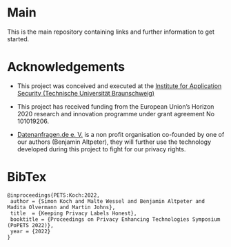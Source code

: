 # Main

This is the main repository containing links and further information to get started.

# Acknowledgements

- This project was conceived and executed at the [Institute for Application Security (Technische Universität Braunschweig)](https://www.tu-braunschweig.de/ias)

- This project has received funding from the European Union’s Horizon 2020 research and innovation  programme under grant agreement No 101019206.

- [Datenanfragen.de e. V.](https://www.datarequests.org) is a non profit organisation co-founded by one of our authors (Benjamin Altpeter), they will further use the technology developed during this project to fight for our privacy rights.


# BibTex
``` 
@inproceedings{PETS:Koch:2022,
 author = {Simon Koch and Malte Wessel and Benjamin Altpeter and Madita Olvermann and Martin Johns},
 title  = {Keeping Privacy Labels Honest},
 booktitle = {Proceedings on Privacy Enhancing Technologies Symposium (PoPETS 2022)},
 year = {2022}
}
```
